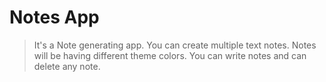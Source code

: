 # Notes App
> It's a Note generating app. You can create multiple text notes. Notes will be having different theme colors. You can write notes and can delete any note.